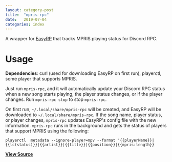 ```yaml
---
layout: category-post
title:  "mpris-rpc"
date:   2019-07-04
categories: index
---
```


A wrapper for [EasyRP](https://github.com/Pizzabelly/EasyRP) that tracks MPRIS playing status for Discord RPC.

# Usage

**Dependencies**: curl (used for downloading EasyRP on first run), playerctl, some player that supports MPRIS.

Just run `mpris-rpc`, and it will automatically update your Discord RPC status when a new song starts playing, the player status changes, or if the player changes.  Run `mpris-rpc stop` to stop `mpris-rpc`.

On first run, `~/.local/share/mpris-rpc` will be created, and EasyRP will be downloaded to `~/.local/share/mpris-rpc`. If the song name, player status, or player changes, `mpris-rpc` updates EasyRP's config file with the new information.  `mpris-rpc` runs in the background and gets the status of players that support MPRIS using the following: 

```
playerctl  metadata --ignore-player=mpv --format '{{playerName}}|{{lc(status)}}|{{artist}}|{{title}}|{{position}}|{{mpris:length}}
``` 

**[View Source](https://github.com/simoniz0r/mpris-rpc)**
